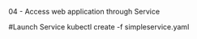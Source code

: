 04 - Access web application through Service

#Launch Service
kubectl create -f simpleservice.yaml

#